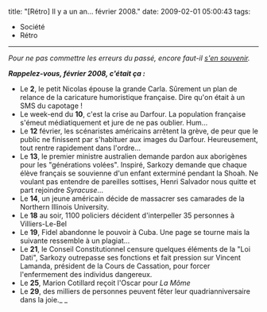 title: "[Rétro] Il y a un an… février 2008."
date: 2009-02-01 05:00:43
tags:
  - Société
  - Rétro
---

_Pour ne pas commettre les erreurs du passé, encore faut-il [s'en souvenir](//borisschapira.com/?s=[R%C3%A9tro])._

_**Rappelez-vous, février 2008, c'était ça&nbsp;:**_

*   Le **2**, le petit Nicolas épouse la grande Carla. Sûrement un plan de relance de la caricature humoristique française. Dire qu'on était à un SMS du capotage&nbsp;!
*   Le week-end du **10**, c'est la crise au Darfour. La population française s'émeut médiatiquement et jure de ne pas oublier. Hum&#8230;
*   Le **12** février, les scénaristes américains arrêtent la grève, de peur que le public ne finissent par s'habituer aux images du Darfour. Heureusement, tout rentre rapidement dans l'ordre&#8230;
*   Le **13**, le premier ministre australien demande pardon aux aborigènes pour les "générations volées". Inspiré, Sarkozy demande que chaque élève français se souvienne d'un enfant exterminé pendant la Shoah.
Ne voulant pas entendre de pareilles sottises, Henri Salvador nous quitte et part rejoindre _Syracuse_&#8230;
*   Le **14**, un jeune américain décide de massacrer ses camarades de la Northern Illinois University.
*   Le **18** au soir, 1100 policiers décident d'interpeller 35 personnes à Villiers-Le-Bel
*   Le **19**, Fidel abandonne le pouvoir à Cuba. Une page se tourne mais la suivante ressemble à un plagiat&#8230;
*   Le **21**, le Conseil Constitutionnel censure quelques éléments de la "Loi Dati", Sarkozy outrepasse ses fonctions et fait pression sur Vincent Lamanda, président de la Cours de Cassation, pour forcer l'enfermement des individus dangereux.
*   Le **25**, Marion Cotillard reçoit l'Oscar pour _La Môme_
*   Le **29**, des milliers de personnes peuvent fêter leur quadrianniversaire dans la joie._
_